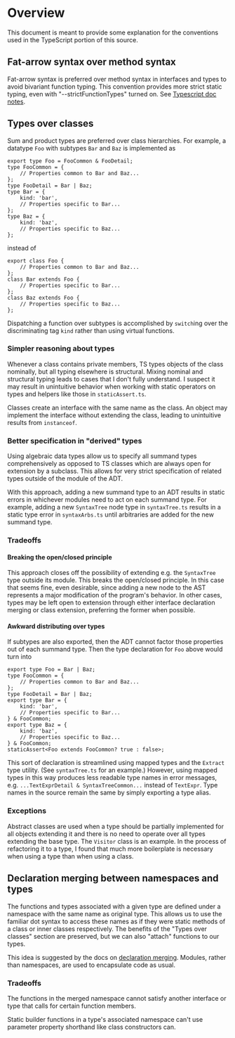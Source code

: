 # Overview

This document is meant to provide some explanation for the conventions used in the TypeScript portion of this source.

## Fat-arrow syntax over method syntax
Fat-arrow syntax is preferred over method syntax in interfaces and types to avoid bivariant function typing. This convention provides more strict static typing, even with "--strictFunctionTypes" turned on. See [Typescript doc notes](https://www.typescriptlang.org/docs/handbook/release-notes/typescript-2-6.html#note).

## Types over classes
Sum and product types are preferred over class hierarchies. For example, a datatype `Foo` with subtypes `Bar` and `Baz` is implemented as

```
export type Foo = FooCommon & FooDetail;
type FooCommon = {
    // Properties common to Bar and Baz...
};
type FooDetail = Bar | Baz;
type Bar = {
    kind: 'bar',
    // Properties specific to Bar...
};
type Baz = {
    kind: 'baz',
    // Properties specific to Baz...
};
```

instead of 

```
export class Foo {
    // Properties common to Bar and Baz...
};
class Bar extends Foo {
    // Properties specific to Bar...
};
class Baz extends Foo {
    // Properties specific to Baz...
};
```

Dispatching a function over subtypes is accomplished by `switch`ing over the discriminating tag `kind` rather than using virtual functions.

### Simpler reasoning about types
Whenever a class contains private members, TS types objects of the class nominally, but all typing elsewhere is structural. Mixing nominal and structural typing leads to cases that I don't fully understand. I suspect it may result in unintuitive behavior when working with static operators on types and helpers like those in `staticAssert.ts`.

Classes create an interface with the same name as the class. An object may implement the interface without extending the class, leading to unintuitive results from `instanceof`. 

### Better specification in "derived" types
Using algebraic data types allow us to specify all summand types comprehensively as opposed to TS classes which are always open for extension by a subclass. This allows for very strict specification of related types outside of the module of the ADT.  

With this approach, adding a new summand type to an ADT results in static errors in whichever modules need to act on each summand type. For example, adding a new `SyntaxTree` node type in `syntaxTree.ts` results in a static type error in `syntaxArbs.ts` until arbitraries are added for the new summand type.

### Tradeoffs
#### Breaking the open/closed principle
This approach closes off the possibility of extending e.g. the `SyntaxTree` type outside its module. This breaks the open/closed principle. In this case that seems fine, even desirable, since adding a new node to the AST represents a major modification of the program's behavior. In other cases, types may be left open to extension through either interface declaration merging or class extension, preferring the former when possible.

#### Awkward distributing over types
If subtypes are also exported, then the ADT cannot factor those properties out of each summand type. Then the type declaration for `Foo` above would turn into 

```
export type Foo = Bar | Baz;
type FooCommon = {
    // Properties common to Bar and Baz...
};
type FooDetail = Bar | Baz;
export type Bar = {
    kind: 'bar',
    // Properties specific to Bar...
} & FooCommon;
export type Baz = {
    kind: 'baz',
    // Properties specific to Baz...
} & FooCommon;
staticAssert<Foo extends FooCommon? true : false>;
```

This sort of declaration is streamlined using mapped types and the `Extract` type utility. (See `syntaxTree.ts` for an example.) However, using mapped types in this way produces less readable type names in error messages, e.g. `...TextExprDetail & SyntaxTreeCommon...` instead of `TextExpr`. Type names in the source remain the same by simply exporting a type alias.

### Exceptions
Abstract classes are used when a type should be partially implemented for all objects extending it and there is no need to operate over all types extending the base type. The `Visitor` class is an example. In the process of refactoring it to a type, I found that much more boilerplate is necessary when using a type than when using a class. 

## Declaration merging between namespaces and types
The functions and types associated with a given type are defined under a namespace with the same name as original type. This allows us to use the familiar dot syntax to access these names as if they were static methods of a class or inner classes respectively. The benefits of the "Types over classes" section are preserved, but we can also "attach" functions to our types. 

This idea is suggested by the docs on [declaration merging](https://www.typescriptlang.org/docs/handbook/declaration-merging.html). Modules, rather than namespaces, are used to encapsulate code as usual. 

### Tradeoffs
The functions in the merged namespace cannot satisfy another interface or type that calls for certain function members.

Static builder functions in a type's associated namespace can't use parameter property shorthand like class constructors can.
